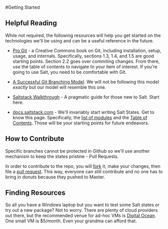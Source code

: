 #Getting Started

## Helpful Reading
While not required, the following resources will help you get started on the technologies we'll be using and can be a useful reference in the future.

* [Pro Git](http://git-scm.com/book) - a Creative Commons book on Git, including installation, setup, usage, and internals. Specifically, sections 1.3, 1.4, and 1.5 are good starting points. Section 2.2 goes over commiting changes. From there, use the table of contents to navigate to your item of interest. If you're going to use Salt, you need to be comfortable with Git.

* [A Successful Git Branching Model](http://nvie.com/posts/a-successful-git-branching-model/). We will not be following this model *exactly* but our model will resemble this one.

* [Saltstack Walkthrough](http://docs.saltstack.com/en/latest/topics/tutorials/walkthrough.html) - A pragmatic guide for those new to Salt. Start here.

* [docs.saltstack.com](http://docs.saltstack.com) - We'll invariably start writing Salt States. Get to know this page. Specifically, the [list of modules](http://docs.saltstack.com/en/latest/salt-modindex.html) and the [Table of Contents](http://docs.saltstack.com/en/latest/contents.html). Those will be your starting points for future endeavors.

## How to Contribute
Specific branches cannot be protected in Github so we'll use another mechanism to keep the states pristine - Pull Requests.

In order to contribute to the repo, you will [fork](https://help.github.com/articles/fork-a-repo) it, make your changes, then file a [pull request](https://help.github.com/articles/creating-a-pull-request). This way, everyone can still contribute and no one has to bring in donuts because they pushed to Master.


## Finding Resources
So all you have a Windows laptop but you want to test some Salt states or try out a new package? Not to worry. There are plenty of cloud providers out there, but the recommended venue for ad-hoc VMs is [Digital Ocean](https://www.digitalocean.com/). One small VM is $5/month. Even your grandma can afford that.
